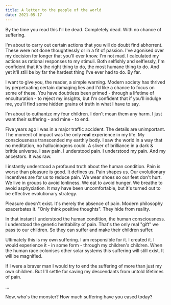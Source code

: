 ```yaml
---
title: A letter to the people of the world
date: 2021-05-17
---
```


By the time you read this I'll be dead. Completely dead. With no chance of suffering.

I'm about to carry out certain actions that you will do doubt find abhorrent. These were not done thoughtlessly or in a fit of passion. I've agonised over my decision for longer that you'll ever know. I'm not mad. I calculated my actions as rational responses to my stimuli.
Both selfishly and selflessly, I'm confident that it's the right thing to do, the most humane thing to do. And yet it'll still be by far the hardest thing I've ever had to do. By far.

I want to give you, the reader, a simple warning. Modern society has thrived by perpetuating certain damaging lies and I'd like a chance to focus on some of these. You have doubtless been primed - through a lifetime of enculturation - to reject my insights, but I'm confident that if you'll indulge me, you'll find some hidden grains of truth in what I have to say.

I'm about to euthanize my four children. I don't mean them any harm. I just want their suffering - and mine - to end.

Five years ago I was in a major traffic accident. The details are unimportant. The moment of impact was the only **real** experience in my life. My consciousness transcended my earthly body. I saw the world in a way that no meditation, no hallucinogens could. A sliver of brilliance in a dark & brittle universe. I saw pain. I understood pain. I understood my pain. And my ancestors. It was raw.

I instantly understood a profound truth about the human condition. Pain is worse than pleasure is good. It defines us. Pain shapes us. Our evolutionary incentives are for us to reduce pain. We wear shoes so our feet don't hurt. We live in groups to avoid lonliness. We eat to avoid hunger. We breathe to avoid asphyxiation. It may have been uncomfortable, but it's turned out to be effective evolutionary strategy.

Pleasure doesn't exist. It's merely the absence of pain. Modern philosophy exacerbates it. "Only think positive thoughts". They hide from reality.

In that instant I understood the human condition, the human consciousness. I understood the genetic heritability of pain. That's the only real "gift" we pass to our children. So they can suffer and make their children suffer.

Ultimately this is my own suffering. I am responsible for it. I created it. I would experience it - in some form - through my children's children. When the human race colonises other solar systems this suffering will still exist. It will be magnified.

If I were a braver man I would try to end the suffering of more than just my own children. But I'll settle for saving my descendants from untold lifetimes of pain.

...

Now, who's the monster? How much suffering have you eased today?

